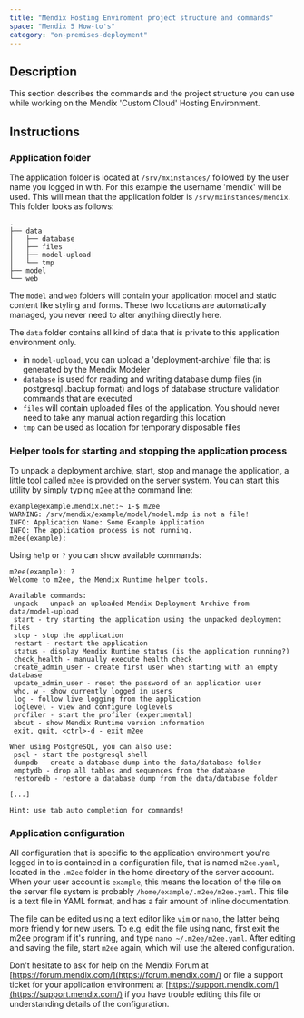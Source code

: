 ```yaml
---
title: "Mendix Hosting Enviroment project structure and commands"
space: "Mendix 5 How-to's"
category: "on-premises-deployment"
---
```

## Description

This section describes the commands and the project structure you can use while working on the Mendix 'Custom Cloud' Hosting Environment.

## Instructions

### Application folder

The application folder is located at `/srv/mxinstances/` followed by the user name you logged in with. For this example the username 'mendix' will be used. This will mean that the application folder is `/srv/mxinstances/mendix`. This folder looks as follows:

```
.
├── data
│   ├── database
│   ├── files
│   ├── model-upload
│   └── tmp
├── model
└── web

```

The `model` and `web` folders will contain your application model and static content like styling and forms. These two locations are automatically managed, you never need to alter anything directly here.

The `data` folder contains all kind of data that is private to this application environment only.

*   in `model-upload`, you can upload a 'deployment-archive' file that is generated by the Mendix Modeler
*   `database` is used for reading and writing database dump files (in postgresql .backup format) and logs of database structure validation commands that are executed
*   `files` will contain uploaded files of the application. You should never need to take any manual action regarding this location
*   `tmp` can be used as location for temporary disposable files

### Helper tools for starting and stopping the application process

To unpack a deployment archive, start, stop and manage the application, a little tool called `m2ee` is provided on the server system. You can start this utility by simply typing `m2ee` at the command line:

```
example@example.mendix.net:~ 1-$ m2ee
WARNING: /srv/mendix/example/model/model.mdp is not a file!
INFO: Application Name: Some Example Application
INFO: The application process is not running.
m2ee(example):

```

Using `help` or `?` you can show available commands:

```
m2ee(example): ?
Welcome to m2ee, the Mendix Runtime helper tools.

Available commands:
 unpack - unpack an uploaded Mendix Deployment Archive from data/model-upload
 start - try starting the application using the unpacked deployment files
 stop - stop the application
 restart - restart the application
 status - display Mendix Runtime status (is the application running?)
 check_health - manually execute health check
 create_admin_user - create first user when starting with an empty database
 update_admin_user - reset the password of an application user
 who, w - show currently logged in users
 log - follow live logging from the application
 loglevel - view and configure loglevels
 profiler - start the profiler (experimental)
 about - show Mendix Runtime version information
 exit, quit, <ctrl>-d - exit m2ee

When using PostgreSQL, you can also use:
 psql - start the postgresql shell
 dumpdb - create a database dump into the data/database folder
 emptydb - drop all tables and sequences from the database
 restoredb - restore a database dump from the data/database folder

[...]

Hint: use tab auto completion for commands!

```

### Application configuration

All configuration that is specific to the application environment you're logged in to is contained in a configuration file, that is named `m2ee.yaml`, located in the `.m2ee` folder in the home directory of the server account. When your user account is `example`, this means the location of the file on the server file system is probably `/home/example/.m2ee/m2ee.yaml`. This file is a text file in YAML format, and has a fair amount of inline documentation.

The file can be edited using a text editor like `vim` or `nano`, the latter being more friendly for new users. To e.g. edit the file using nano, first exit the m2ee program if it's running, and type `nano ~/.m2ee/m2ee.yaml`. After editing and saving the file, start `m2ee` again, which will use the altered configuration.

Don't hesitate to ask for help on the Mendix Forum at [https://forum.mendix.com/](https://forum.mendix.com/) or file a support ticket for your application environment at [https://support.mendix.com/](https://support.mendix.com/) if you have trouble editing this file or understanding details of the configuration.


